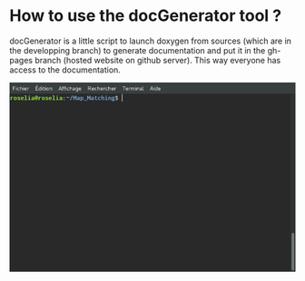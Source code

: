 # How to use the docGenerator tool ?

docGenerator is a little script to launch doxygen from sources (which are in the developping branch) to generate documentation and put it in the gh-pages branch (hosted website on github server). This way everyone has access to the documentation.

![tutoriel_docGenerator](../Docs/images/tutoriel_docGenerator.gif)